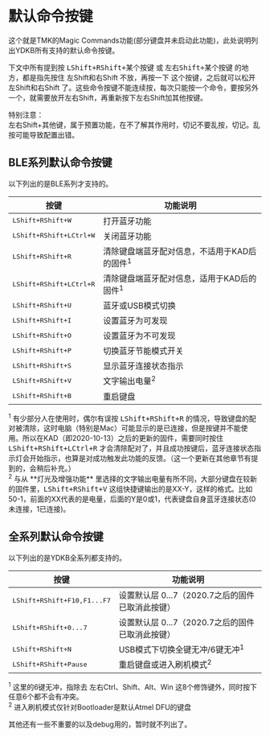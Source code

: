 # 默认命令按键
这个就是TMK的Magic Commands功能(部分键盘并未启动此功能)，此处说明列出YDKB所有支持的默认命令按键。

下文中所有提到按 <kbd>LShift+RShift+某个按键</kbd> 或 <kbd>左右Shift+某个按键</kbd> 的地方，都是指先按住 左Shift和右Shift 不放，再按一下 这个按键，之后就可以松开 左Shift和右Shift 了。这些命令按键不能连续按，每次只能按一个命令，要按另外一个，就需要放开左右Shift，再重新按下左右Shift加其他按键。

<html><div class="attention"> 
<a_title>特别注意：</a_title>
<br>左右Shift+其他键，属于预置功能，在不了解其作用时，切记不要乱按，切记。乱按可能导致配置出错。
</div></html>


## BLE系列默认命令按键

以下列出的是BLE系列才支持的。
<html><div class="table_w30x70">

| 按键 | 功能说明 |
| ---- | ---- |
| <kbd>LShift+RShift+W</kbd> | 打开蓝牙功能 |
| <kbd>LShift+RShift+LCtrl+W</kbd> | 关闭蓝牙功能 |
| <kbd>LShift+RShift+R</kbd> | 清除键盘端蓝牙配对信息，不适用于KAD后的固件<sup>1</sup> |
| <kbd>LShift+RShift+LCtrl+R</kbd> | 清除键盘端蓝牙配对信息，适用于KAD后的固件<sup>1</sup> |
| <kbd>LShift+RShift+U</kbd> | 蓝牙或USB模式切换 |
| <kbd>LShift+RShift+I</kbd> | 设置蓝牙为可发现 |
| <kbd>LShift+RShift+O</kbd> | 设置蓝牙为不可发现 |
| <kbd>LShift+RShift+P</kbd> | 切换蓝牙节能模式开关 |
| <kbd>LShift+RShift+S</kbd> | 显示蓝牙连接状态指示 |
| <kbd>LShift+RShift+V</kbd> | 文字输出电量<sup>2</sup> |
| <kbd>LShift+RShift+B</kbd> | 重启键盘 |

</div></html>
<sup>1</sup> 有少部分人在使用时，偶尔有误按 <kbd>LShift+RShift+R</kbd> 的情况，导致键盘的配对被清除，这时电脑（特别是Mac）可能显示的是已连接，但是按键并不能使用。所以在KAD（即2020-10-13）之后的更新的固件，需要同时按住 <kbd>LShift+RShift+LCtrl+R</kbd> 才会清除配对了，并且成功按键后，蓝牙连接状态指示灯会开始指示，也算是对成功触发此功能的反馈。（这一个更新在其他章节有提到的，会稍后补充。）<br>
<sup>2</sup> 与从 **灯光及增强功能** 里选择的文字输出电量有所不同，大部分键盘在较新的固件里，<kbd>LShift+RShift+V</kbd> 这组快捷键输出的是XX-Y，这样的格式。比如50-1，前面的XX代表的是电量，后面的Y是0或1，代表键盘自身蓝牙连接状态(0未连接，1已连接)。


## 全系列默认命令按键

以下列出的是YDKB全系列都支持的。
<html><div class="table_w30x70">

| 按键 | 功能说明 |
| ---- | ---- |
| <kbd>LShift+RShift+F10,F1...F7</kbd> | 设置默认层 0...7（2020.7之后的固件已取消此按键） |
| <kbd>LShift+RShift+0...7</kbd> | 设置默认层 0...7（2020.7之后的固件已取消此按键） |
| <kbd>LShift+RShift+N</kbd> | USB模式下切换全键无冲/6键无冲<sup>1</sup> |
| <kbd>LShift+RShift+Pause</kbd> | 重启键盘或进入刷机模式<sup>2</sup> |
</div></html>

<sup>1</sup> 这里的6键无冲，指除去 左右Ctrl、Shift、Alt、Win 这8个修饰键外，同时按下任意6个都不会有冲突。<br>
<sup>2</sup> 进入刷机模式仅针对Bootloader是默认Atmel DFU的键盘

其他还有一些不重要的以及debug用的，暂时就不列出了。